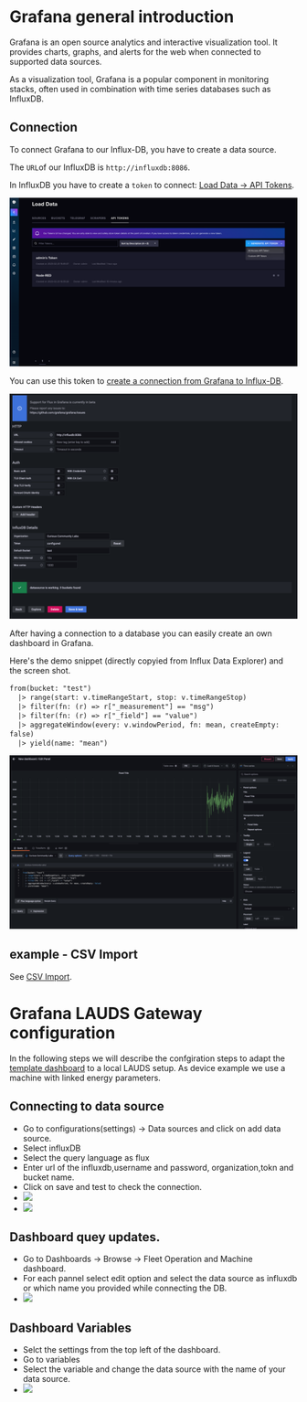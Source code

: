 # Grafana general introduction

Grafana is an open source analytics and interactive visualization tool. It provides charts, graphs, and alerts for the web when connected to supported data sources. 

As a visualization tool, Grafana is a popular component in monitoring stacks, often used in combination with time series databases such as InfluxDB.

## Connection

To connect Grafana to our Influx-DB, you have to create a data source.

The `URL`of our InfluxDB is `http://influxdb:8086`. 

In InfluxDB you have to create a `token` to connect: [Load Data -> API Tokens](http://localhost:8086/orgs/721027680173bf2f/load-data/tokens).

![Influx Create Token](../flow/docs/images/influx-create-token.png)

You can use this token to [create a connection from Grafana to Influx-DB](http://localhost:3000/datasources/).

![Connection](./docs/images/database-connection.png)

After having a connection to a database you can easily create an own dashboard in Grafana.

Here's the demo snippet (directly copyied from Influx Data Explorer) and the screen shot.

```
from(bucket: "test")
  |> range(start: v.timeRangeStart, stop: v.timeRangeStop)
  |> filter(fn: (r) => r["_measurement"] == "msg")
  |> filter(fn: (r) => r["_field"] == "value")
  |> aggregateWindow(every: v.windowPeriod, fn: mean, createEmpty: false)
  |> yield(name: "mean")
```

![Example Dashboard](./docs/images/grafana-example-dashboard.png)

## example - CSV Import

See [CSV Import](./docs/csv-import.md).

# Grafana LAUDS Gateway configuration

In the following steps we will describe the confgiration steps to adapt the [template dashboard](https://github.com/new-production-institute/lauds-iot-backend/blob/template/software/dashboard/dashboards/Fleet%20Operations%20%26%20Machine-1760085326658.json) to a local LAUDS setup. As device example we use a machine with linked energy parameters.

## Connecting to data source
- Go to configurations(settings) -> Data sources and click on add data source.
- Select influxDB
- Select the query language as flux
- Enter url of the influxdb,username and password, organization,tokn and bucket name.
- Click on save and test to check the connection.
- ![](https://pad.fabcity.hamburg/uploads/22b1a5b9-1e1c-4398-a4a3-c3d740488848.png)
- ![](https://pad.fabcity.hamburg/uploads/ceadedc8-8f83-4519-aff8-e5b4366a219f.png)

## Dashboard quey updates.
- Go to Dashboards -> Browse -> Fleet Operation and Machine dashboard.
- For each pannel select edit option and select the data source as influxdb or which name you provided while connecting the DB.
- ![](https://pad.fabcity.hamburg/uploads/701b8685-daad-405a-8dd3-61994a3bd292.png)

## Dashboard Variables
- Selct the settings from the top left of the dashboard.
- Go to variables 
- Select the variable and change the data source with the name of your data source.
- ![](https://pad.fabcity.hamburg/uploads/21c2be13-db35-438c-a52f-c31703f6305b.png)
